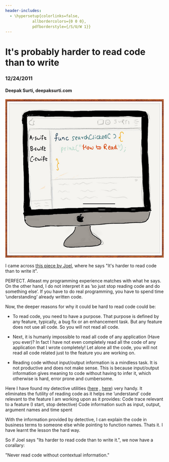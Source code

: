 ```yaml
---
header-includes:
  - \hypersetup{colorlinks=false,
            allbordercolors={0 0 0},
            pdfborderstyle={/S/U/W 1}}
---
```


# It's probably harder to read code than to write

### 12/24/2011

#### Deepak Surti, deepaksurti.com

![](hard-to-read-code.jpg)

I came across [this piece by
Joel](http://www.joelonsoftware.com/articles/fog0000000069.html), where he says
"It's harder to read code than to write it".

PERFECT. Atleast my programming experience matches with what he says. On the
other hand, I do not interpret it as ’so just stop reading code and do
something else’. If you have to do real programming, you have to spend time
’understanding’ already written code.

Now, the deeper reasons for why it could be hard to read code could be: 
- To read code, you need to have a purpose. That purpose is defined by any
  feature, typically, a bug fix or an enhancement task. But any feature does
  not use all code. So you will not read all code.  

- Next, it is humanly impossible to read all code of any application (Have you
  ever)? In fact I have not even completely read all the code of any
  application that I wrote completely! Let alone all the code, you will not
  read all code related just to the feature you are working on.  

- Reading code without input/output information is a mindless task. It is not
  productive and does not make sense. This is because input/output information
  gives meaning to code without having to infer it, which otherwise is hard,
  error prone and cumbersome.

Here I have found my detective utilities
([here](https://bitbucket.org/dmsurti/clj-detective/overview) ,
[here](https://bitbucket.org/dmsurti/dtrace/overview)) very handy. It
eliminates the futility of reading code as it helps me ’understand’ code
relevant to the feature I am working upon as it provides: Code trace relevant
to a feature (I start, stop detective) Code information such as input, output,
argument names and time spent

With the information provided by detective, I can explain the code in business
terms to someone else while pointing to function names. Thats it. I have learnt
the lesson the hard way.

So if Joel says "Its harder to read code than to write it.", we now have a
corallary:

"Never read code without contextual information."
